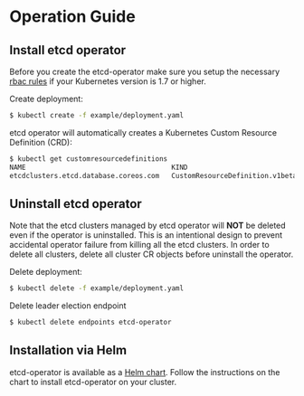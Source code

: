 # Operation Guide

## Install etcd operator

Before you create the etcd-operator make sure you setup the necessary [rbac rules](./rbac.md) if your Kubernetes version is 1.7 or higher.

Create deployment:

```bash
$ kubectl create -f example/deployment.yaml
```

etcd operator will automatically creates a Kubernetes Custom Resource Definition (CRD):

```bash
$ kubectl get customresourcedefinitions
NAME                                    KIND
etcdclusters.etcd.database.coreos.com   CustomResourceDefinition.v1beta1.apiextensions.k8s.io
```

## Uninstall etcd operator

Note that the etcd clusters managed by etcd operator will **NOT** be deleted even if the operator is uninstalled.
This is an intentional design to prevent accidental operator failure from killing all the etcd clusters.
In order to delete all clusters, delete all cluster CR objects before uninstall the operator.

Delete deployment:

```bash
$ kubectl delete -f example/deployment.yaml
```

Delete leader election endpoint
```bash
$ kubectl delete endpoints etcd-operator
```

## Installation via Helm

etcd-operator is available as a [Helm
chart](https://github.com/kubernetes/charts/tree/master/stable/etcd-operator).
Follow the instructions on the chart to install etcd-operator on your cluster.
 

